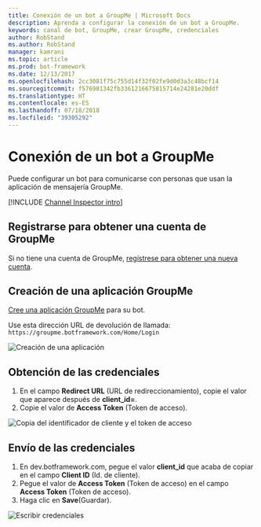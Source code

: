 ```yaml
---
title: Conexión de un bot a GroupMe | Microsoft Docs
description: Aprenda a configurar la conexión de un bot a GroupMe.
keywords: canal de bot, GroupMe, crear GroupMe, credenciales
author: RobStand
ms.author: RobStand
manager: kamrani
ms.topic: article
ms.prod: bot-framework
ms.date: 12/13/2017
ms.openlocfilehash: 2cc3081f75c755d14f32f02fe9d0d3a3c48bcf14
ms.sourcegitcommit: f576981342fb3361216675815714e24281e20ddf
ms.translationtype: HT
ms.contentlocale: es-ES
ms.lasthandoff: 07/18/2018
ms.locfileid: "39305292"
---
```

# <a name="connect-a-bot-to-groupme"></a>Conexión de un bot a GroupMe

Puede configurar un bot para comunicarse con personas que usan la aplicación de mensajería GroupMe.

[!INCLUDE [Channel Inspector intro](~/includes/snippet-channel-inspector.md)]

## <a name="sign-up-for-a-groupme-account"></a>Registrarse para obtener una cuenta de GroupMe

Si no tiene una cuenta de GroupMe, [regístrese para obtener una nueva cuenta](https://web.groupme.com/signup).

## <a name="create-a-groupme-application"></a>Creación de una aplicación GroupMe

[Cree una aplicación GroupMe](https://dev.groupme.com/applications/new) para su bot.

Use esta dirección URL de devolución de llamada: `https://groupme.botframework.com/Home/Login`

![Creación de una aplicación](~/media/channels/GM-StepApp.png)

## <a name="gather-credentials"></a>Obtención de las credenciales

1. En el campo **Redirect URL** (URL de redireccionamiento), copie el valor que aparece después de **client_id=**.
2. Copie el valor de **Access Token** (Token de acceso).

![Copia del identificador de cliente y el token de acceso](~/media/channels/GM-StepClientId.png)


## <a name="submit-credentials"></a>Envío de las credenciales

1. En dev.botframework.com, pegue el valor **client_id** que acaba de copiar en el campo **Client ID** (Id. de cliente).
2. Pegue el valor de **Access Token** (Token de acceso) en el campo **Access Token** (Token de acceso).
2. Haga clic en **Save**(Guardar).

![Escribir credenciales](~/media/channels/GM-StepClientIDToken.png)
